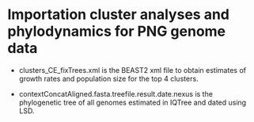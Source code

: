 # Importation cluster analyses and phylodynamics for PNG genome data

- clusters_CE_fixTrees.xml is the BEAST2 xml file to obtain estimates of growth rates and population size for the top 4 clusters.

- contextConcatAligned.fasta.treefile.result.date.nexus is the phylogenetic tree of all genomes estimated in IQTree and dated using LSD.

